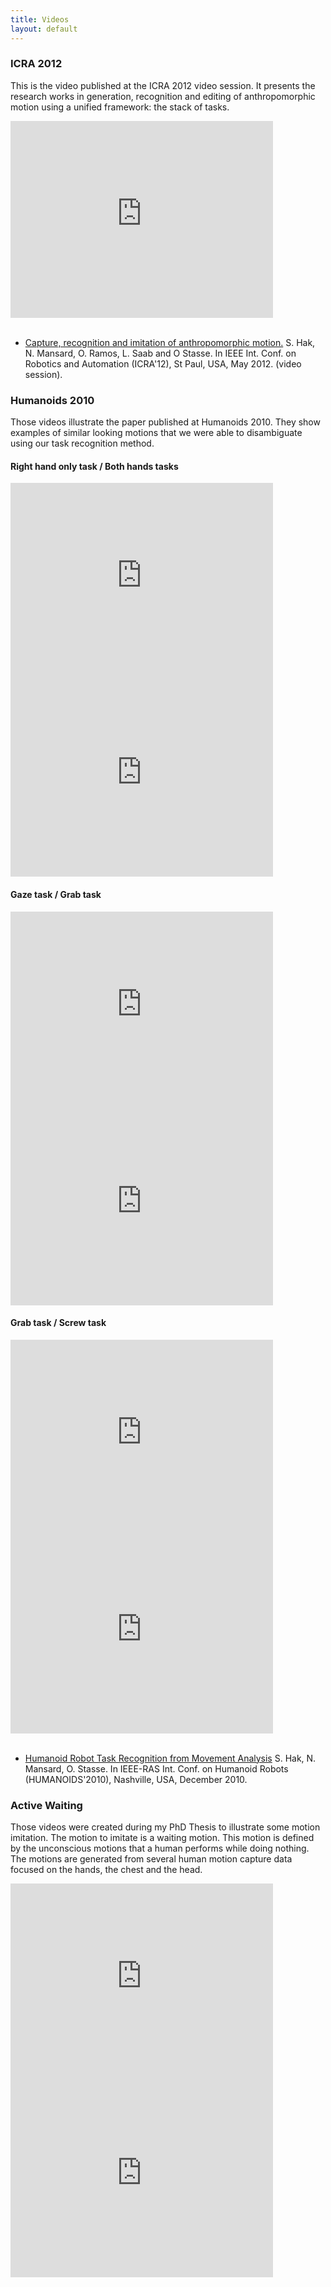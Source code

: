 ```yaml
---
title: Videos
layout: default
---
```


### ICRA 2012<a name="icra2012"></a>
This is the video published at the ICRA 2012 video session. It presents the research works in
generation, recognition and editing of anthropomorphic motion using a unified framework: the stack of tasks.

<div class="row" markdown="1">
 <div class="span6" markdown="1">
<iframe width="420" height="315" src="https://www.youtube.com/embed/sDpeO4PntR8" frameborder="0" allowfullscreen></iframe> 
 </div>
</div>
<br>

 - <a href="https://hal.archives-ouvertes.fr/hal-00706661">Capture, recognition and imitation of anthropomorphic motion.</a> S. Hak, N. Mansard, O. Ramos, L. Saab and O Stasse. In IEEE Int. Conf. on Robotics and Automation (ICRA'12), St Paul, USA, May 2012. (video session).

### Humanoids 2010<a name="humanoids2012"></a>
Those videos illustrate the paper published at Humanoids 2010. They show examples of similar looking motions
that we were able to disambiguate using our task recognition method.

#### Right hand only task / Both hands tasks

<div class="row" markdown="1">
 <div class="span6" markdown="1">
 <iframe width="420" height="315" src="https://www.youtube.com/embed/9GqdhqHPKBM" frameborder="0" allowfullscreen></iframe>
 </div>
 <div class="span6" markdown="1">
 <iframe width="420" height="315" src="https://www.youtube.com/embed/mCoNfoKL1Nk" frameborder="0" allowfullscreen></iframe>
 </div>
</div>

#### Gaze task / Grab task

<div class="row" markdown="1">
 <div class="span6" markdown="1">
 <iframe width="420" height="315" src="https://www.youtube.com/embed/aXdFFERCqDA" frameborder="0" allowfullscreen></iframe>
 </div>
 <div class="span6" markdown="1">
 <iframe width="420" height="315" src="https://www.youtube.com/embed/EVlvKiZ76Do" frameborder="0" allowfullscreen></iframe>
 </div>
</div>

#### Grab task / Screw task

<div class="row" markdown="1">
 <div class="span6" markdown="1">
 <iframe width="420" height="315" src="https://www.youtube.com/embed/1l6HxmJ--k0" frameborder="0" allowfullscreen></iframe>
 </div>
 <div class="span6" markdown="1">
 <iframe width="420" height="315" src="https://www.youtube.com/embed/1QFeN_xV3M0" frameborder="0" allowfullscreen></iframe>
 </div>
</div>
<br>

 -  <a href="https://hal.archives-ouvertes.fr/hal-00499291">Humanoid Robot Task Recognition from Movement Analysis</a> S. Hak, N. Mansard, O. Stasse. In IEEE-RAS Int. Conf. on Humanoid Robots (HUMANOIDS'2010), Nashville, USA, December 2010.

### Active Waiting<a name="activeWaiting"></a>

Those videos were created during my PhD Thesis to illustrate some motion imitation.
The motion to imitate is a waiting motion. This motion is defined by the
unconscious motions that a human performs while doing nothing.
The motions are generated from several human motion capture data focused on the hands,
the chest and the head.

<div class="row" markdown="1">
 <div class="span6" markdown="1">
 <iframe width="420" height="315" src="https://www.youtube.com/embed/lt2AMhUF5u8" frameborder="0" allowfullscreen></iframe>
 </div>
 <div class="span6" markdown="1">
 <iframe width="420" height="315" src="https://www.youtube.com/embed/KOfhW6R8eT8" frameborder="0" allowfullscreen></iframe>
 </div>
</div>

<script src="js/fluidvids.js"></script>
<script>
fluidvids.init({
  selector: ['iframe'],
  players: ['www.youtube.com']
});
</script>
